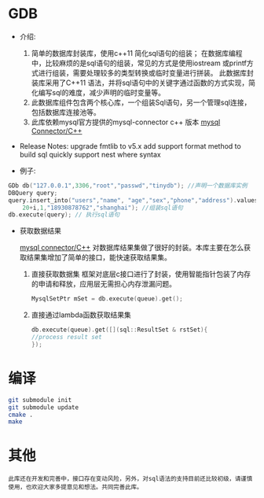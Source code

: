 # GDB

* 介绍:
   1. 简单的数据库封装库，使用c++11 简化sql语句的组装； 在数据库编程中，比较麻烦的是sql语句的组装，常见的方式是使用iostream 或printf方式进行组装，需要处理较多的类型转换或临时变量进行拼装。
     此数据库封装库采用了C++11 语法，并将sql语句中的关键字通过函数的方式实现，简化编写sql的难度，减少声明的临时变量等。 
   2. 此数据库组件包含两个核心库，一个组装Sql语句，另一个管理sql连接，包括数据库连接池等。
   3. 此库依赖mysql官方提供的mysql-connector c++ 版本  [mysql Connector/C++](https://dev.mysql.com/downloads/connector/cpp/)

* Release Notes:
    upgrade fmtlib to v5.x
    add support format method to build sql quickly 
    support nest where syntax 



* 例子: 


```cpp
GDb db("127.0.0.1",3306,"root","passwd","tinydb"); //声明一个数据库实例
DBQuery query; 
query.insert_into("users","name", "age","sex","phone","address").values( name.c_str() ,
    20+i,1,"18930878762","shanghai"); //组装sql语句
db.execute(query); // 执行sql语句
```

* 获取数据结果

    [mysql connector/C++](https://dev.mysql.com/downloads/connector/cpp/)   对数据库结果集做了很好的封装。本库主要在怎么获取结果集增加了简单的接口，能快速获取结果集。 

    1. 直接获取数据集 
        框架对底层c接口进行了封装，使用智能指针包装了内存的申请和释放，应用层无需担心内存泄漏问题。 

        ```cpp
        MysqlSetPtr mSet = db.execute(queue).get(); 
        ```

    2. 直接通过lambda函数获取结果集
        ```cpp
        db.execute(queue).get([](sql::ResultSet & rstSet){ 
        //process result set 
        }); 
        ```


# 编译

```bash
git submodule init
git submodule update
cmake .
make
```

# 其他
    此库还在开发和完善中，接口存在变动风险，另外，对sql语法的支持目前还比较初级，请谨慎使用，也欢迎大家多提意见和想法。共同完善此库。 
